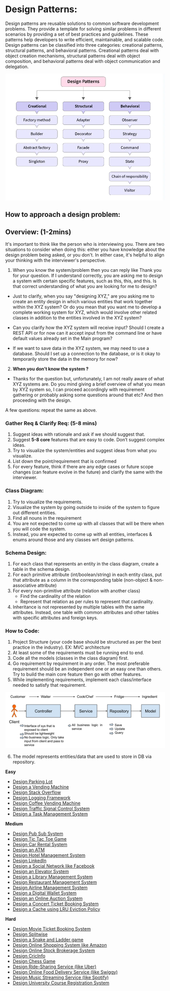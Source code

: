 # Design Patterns:

Design patterns are reusable solutions to common software development problems. They provide a template for solving similar problems in different scenarios by providing a set of best practices and guidelines. These patterns help developers to write efficient, maintainable, and scalable code. Design patterns can be classified into three categories: creational patterns, structural patterns, and behavioral patterns. Creational patterns deal with object creation mechanisms, structural patterns deal with object composition, and behavioral patterns deal with object communication and delegation.

![img_1.png](images/img_1.png)


## How to approach a design problem:

## Overview: (1-2mins)
It's important to think like the person who is interviewing you. There are two situations to consider when doing this: either you have knowledge about the design problem being asked, or you don't. In either case, it's helpful to align your thinking with the interviewer's perspective.
1. When you know the system/problem then you can reply like
Thank you for your question. If I understand correctly, you are asking me to design a system with certain specific features, such as this, this, and this. Is that correct understanding of what you are looking for me to design?

 - Just to clarify, when you say "designing XYZ," are you asking me to create an entity design in which various entities that work together within the XYZ system? Or do you mean that you want me to develop a complete working system for XYZ, which would involve other related classes in addition to the entities involved in the XYZ system?


- Can you clarify how the XYZ system will receive input? Should I create a REST API or for now can it accept input from the command line or have default values already set in the Main program?


 - If we want to save data in the XYZ system, we may need to use a database. Should I set up a connection to the database, or is it okay to temporarily store the data in the memory for now?
 
2. **When you don’t know the system ?**
- Thanks for the question but, unfortunately, I am not really aware of what XYZ systems are. Do you mind giving a brief overview of what you mean by XYZ system so, I can proceed accordingly with requirement gathering or probably asking some questions around that etc? And then proceeding with the design.


A few questions: repeat the same as above.

### Gather Req & Clarify Req: (5-8 mins)

1. Suggest ideas with rationale and ask if we should suggest that.
2. Suggest **5-8 core** features that are easy to code. Don’t suggest complex ideas.
3. Try to visualize the system/entities and suggest ideas from what you visualize.
4. List down the point/requirement that is confirmed
5. For every feature, think if there are any edge cases or future scope changes (can feature evolve in the future) and clarify the same with the interviewer.

### Class Diagram:
1. Try to visualize the requirements.
2. Visualize the system by going outside to inside of the system to figure out different entities.
3. Find all nouns in the requirement
4. You are not expected to come up with all classes that will be there when you will code the system.
5. Instead, you are expected to come up with all entities, interfaces & enums around those and any classes wrt design patterns.

### Schema Design:
1. For each class that represents an entity in the class diagram, create a table in the schema design.
2. For each primitive attribute (int/boolean/string) in each entity class, put that attribute as a column in the corresponding table (non-object & non-associative attribute)
3. For every non-primitive attribute (relation with another class)
   - Find the cardinality of the relation
   - Represent that relation as per rules to represent that cardinality.
4. Inheritance is not represented by multiple tables with the same attributes. Instead, one table with common attributes and other tables with specific attributes and foreign keys.

### How to Code:
1. Project Structure (your code base should be structured as per the best practice in the industry). EX: MVC architecture
2. At least some of the requirements must be running end to end.
3. Code all the models (classes in the class diagram) first.
4. Go requirement by requirement in any order. The most preferable requirement should be an independent one or an easy one than others. Try to build the main core feature then go with other features.
5. While implementing requirements, implement each class/interface needed to satisfy that requirement.

![img.png](img.png)


6. The model represents entities/data that are used to store in DB via repository.



**Easy**

- [Design Parking Lot](https://github.com/ashishps1/awesome-low-level-design/blob/main/problems/parking-lot.md)
- [Design a Vending Machine](https://github.com/ashishps1/awesome-low-level-design/blob/main/problems/vending-machine.md)
- [Design Stack Overflow](https://github.com/ashishps1/awesome-low-level-design/blob/main/problems/stack-overflow.md)
- [Design Logging Framework](https://github.com/ashishps1/awesome-low-level-design/blob/main/problems/logging-framework.md)
- [Design Coffee Vending Machine](https://github.com/ashishps1/awesome-low-level-design/blob/main/problems/coffee-vending-machine.md)
- [Design Traffic Signal Control System](https://github.com/ashishps1/awesome-low-level-design/blob/main/problems/traffic-signal.md)
- [Design a Task Management System](https://github.com/ashishps1/awesome-low-level-design/blob/main/problems/task-management-system.md)

**Medium**

- [Design Pub Sub System](https://github.com/ashishps1/awesome-low-level-design/blob/main/problems/pub-sub-system.md)
- [Design Tic Tac Toe Game](https://github.com/ashishps1/awesome-low-level-design/blob/main/problems/tic-tac-toe.md)
- [Design Car Rental System](https://github.com/ashishps1/awesome-low-level-design/blob/main/problems/car-rental-system.md)
- [Design an ATM](https://github.com/ashishps1/awesome-low-level-design/blob/main/problems/atm.md)
- [Design Hotel Management System](https://github.com/ashishps1/awesome-low-level-design/blob/main/problems/hotel-management-system.md)
- [Design LinkedIn](https://github.com/ashishps1/awesome-low-level-design/blob/main/problems/linkedin.md)
- [Design a Social Network like Facebook](https://github.com/ashishps1/awesome-low-level-design/blob/main/problems/social-networking-service.md)
- [Design an Elevator System](https://github.com/ashishps1/awesome-low-level-design/blob/main/problems/elevator-system.md)
- [Design a Library Management System](https://github.com/ashishps1/awesome-low-level-design/blob/main/problems/library-management-system.md)
- [Design Restaurant Management System](https://github.com/ashishps1/awesome-low-level-design/blob/main/problems/restaurant-management-system.md)
- [Design Airline Management System](https://github.com/ashishps1/awesome-low-level-design/blob/main/problems/airline-management-system.md)
- [Design a Digital Wallet System](https://github.com/ashishps1/awesome-low-level-design/blob/main/problems/digital-wallet-system.md)
- [Design an Online Auction System](https://github.com/ashishps1/awesome-low-level-design/blob/main/problems/online-auction-system.md)
- [Design a Concert Ticket Booking System](https://github.com/ashishps1/awesome-low-level-design/blob/main/problems/concert-ticketing-system.md)
- [Design a Cache using LRU Eviction Policy](https://github.com/ashishps1/awesome-low-level-design/blob/main/problems/lru-cache.md)

**Hard**

- [Design Movie Ticket Booking System](https://github.com/ashishps1/awesome-low-level-design/blob/main/problems/movie-ticket-booking-system.md)
- [Design Splitwise](https://github.com/ashishps1/awesome-low-level-design/blob/main/problems/splitwise.md)
- [Design a Snake and Ladder game](https://github.com/ashishps1/awesome-low-level-design/blob/main/problems/snake-and-ladder.md)
- [Design Online Shopping System like Amazon](https://github.com/ashishps1/awesome-low-level-design/blob/main/problems/online-shopping-service.md)
- [Design Online Stock Brokerage System](https://github.com/ashishps1/awesome-low-level-design/blob/main/problems/online-stock-brokerage-system.md)
- [Design CricInfo](https://github.com/ashishps1/awesome-low-level-design/blob/main/problems/cricinfo.md)
- [Design Chess Game](https://github.com/ashishps1/awesome-low-level-design/blob/main/problems/chess-game.md)
- [Design Ride-Sharing Service (like Uber)](https://github.com/ashishps1/awesome-low-level-design/blob/main/problems/ride-sharing-service.md)
- [Design Online Food Delivery Service (like Swiggy)](https://github.com/ashishps1/awesome-low-level-design/blob/main/problems/food-delivery-service.md)
- [Design Music Streaming Service (like Spotify)](https://github.com/ashishps1/awesome-low-level-design/blob/main/problems/music-streaming-service.md)
- [Design University Course Registration System](https://github.com/ashishps1/awesome-low-level-design/blob/main/problems/course-registration-system.md)
